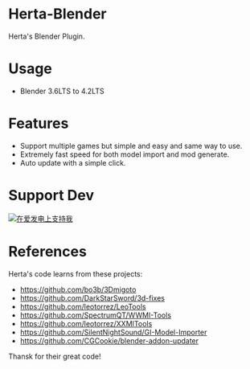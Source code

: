 # Herta-Blender

Herta's Blender Plugin.
# Usage

- Blender 3.6LTS to 4.2LTS

# Features
- Support multiple games but simple and easy and same way to use.
- Extremely fast speed for both model import and mod generate.
- Auto update with a simple click.

# Support Dev

[![在爱发电上支持我](https://pic1.afdiancdn.com/static/img/welcome/button-sponsorme.png)](https://afdian.com/a/NicoMico666)


# References
Herta's code learns from these projects:
- https://github.com/bo3b/3Dmigoto
- https://github.com/DarkStarSword/3d-fixes
- https://github.com/leotorrez/LeoTools
- https://github.com/SpectrumQT/WWMI-Tools
- https://github.com/leotorrez/XXMITools
- https://github.com/SilentNightSound/GI-Model-Importer
- https://github.com/CGCookie/blender-addon-updater

Thansk for their great code!
